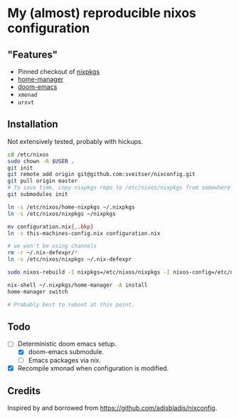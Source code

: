 # My (almost) reproducible nixos configuration

## "Features"
- Pinned checkout of [nixpkgs](https://github.com/nixos/nixpkgs)
- [home-manager](https://github.com/rycee/home-manager)
- [doom-emacs](https://github.com/hlissner/doom-emacs)
- `xmonad`
- `urxvt`

## Installation

Not extensively tested, probably with hickups.

```bash
cd /etc/nixos
sudo chown -R $USER .
git init
git remote add origin git@github.com:sveitser/nixconfig.git
git pull origin master
# To save time, copy nixpkgs repo to /etc/nixos/nixpkgs from somewhere close.
git submodules init

ln -s /etc/nixos/home-nixpkgs ~/.nixpkgs
ln -s /etc/nixos/nixpkgs ~/nixpkgs

mv configuration.nix{,.bkp}
ln -s this-machines-config.nix configuration.nix

# we won't be using channels
rm -r ~/.nix-defexpr/*
ln -s /etc/nixos/nixpkgs ~/.nix-defexpr

sudo nixos-rebuild -I nixpkgs=/etc/nixos/nixpkgs -I nixos-config=/etc/nixos/configuration.nix switch

nix-shell ~/.nixpkgs/home-manager -A install
home-manager switch

# Probably best to reboot at this point.
```

## Todo
- [ ] Deterministic doom emacs setup.
  + [x] doom-emacs submodule.
  + [ ] Emacs packages via nix.
- [x] Recompile xmonad when configuration is modified.

## Credits

Inspired by and borrowed from https://github.com/adisbladis/nixconfig.
